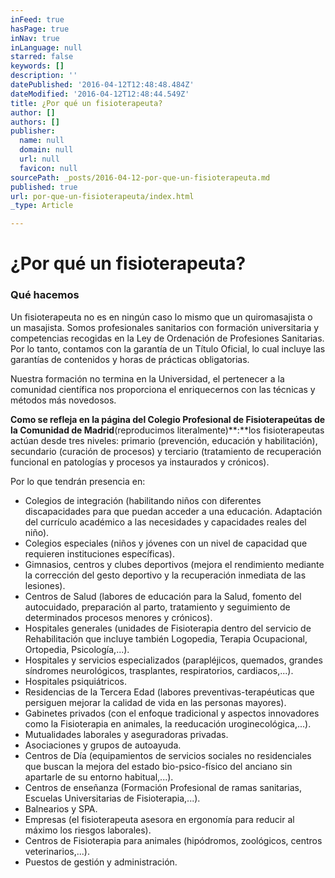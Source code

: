 ```yaml
---
inFeed: true
hasPage: true
inNav: true
inLanguage: null
starred: false
keywords: []
description: ''
datePublished: '2016-04-12T12:48:48.484Z'
dateModified: '2016-04-12T12:48:44.549Z'
title: ¿Por qué un fisioterapeuta?
author: []
authors: []
publisher:
  name: null
  domain: null
  url: null
  favicon: null
sourcePath: _posts/2016-04-12-por-que-un-fisioterapeuta.md
published: true
url: por-que-un-fisioterapeuta/index.html
_type: Article

---
```

# ¿Por qué un fisioterapeuta?

### Qué hacemos

Un fisioterapeuta no es en ningún caso lo mismo que un quiromasajista o un masajista. Somos profesionales sanitarios con formación universitaria y competencias recogidas en la Ley de Ordenación de Profesiones Sanitarias. Por lo tanto, contamos con la garantía de un Título Oficial, lo cual incluye  las garantías de contenidos y horas de prácticas obligatorias.

Nuestra formación no termina en la Universidad, el pertenecer a la comunidad científica nos proporciona el enriquecernos con las técnicas y métodos más novedosos.

**Como se refleja en la página del Colegio Profesional de Fisioterapeútas de la Comunidad de Madrid**(reproducimos literalmente)**:**los fisioterapeutas actúan desde tres niveles: primario (prevención, educación y habilitación), secundario (curación de procesos) y terciario (tratamiento de recuperación funcional en patologías y procesos ya instaurados y crónicos).

Por lo que tendrán presencia en:

* Colegios de integración (habilitando niños con diferentes discapacidades para que puedan acceder a una educación. Adaptación del currículo académico a las necesidades y capacidades reales del niño).
* Colegios especiales (niños y jóvenes con un nivel de capacidad que requieren instituciones específicas).
* Gimnasios, centros y clubes deportivos (mejora el rendimiento mediante la corrección del gesto deportivo y la recuperación inmediata de las lesiones).
* Centros de Salud (labores de educación para la Salud, fomento del autocuidado, preparación al parto, tratamiento y seguimiento de determinados procesos menores y crónicos).
* Hospitales generales (unidades de Fisioterapia dentro del servicio de Rehabilitación que incluye también Logopedia, Terapia Ocupacional, Ortopedia, Psicología,...).
* Hospitales y servicios especializados (parapléjicos, quemados, grandes síndromes neurológicos, trasplantes, respiratorios, cardiacos,...).
* Hospitales psiquiátricos.
* Residencias de la Tercera Edad (labores preventivas-terapéuticas que persiguen mejorar la calidad de vida en las personas mayores).
* Gabinetes privados (con el enfoque tradicional y aspectos innovadores como la Fisioterapia en animales, la reeducación uroginecológica,...).
* Mutualidades laborales y aseguradoras privadas.
* Asociaciones y grupos de autoayuda.
* Centros de Día (equipamientos de servicios sociales no residenciales que buscan la mejora del estado bio-psico-físico del anciano sin apartarle de su entorno habitual,...).
* Centros de enseñanza (Formación Profesional de ramas sanitarias, Escuelas Universitarias de Fisioterapia,...).
* Balnearios y SPA.
* Empresas (el fisioterapeuta asesora en ergonomía para reducir al máximo los riesgos laborales).
* Centros de Fisioterapia para animales (hipódromos, zoológicos, centros veterinarios,...).
* Puestos de gestión y administración.